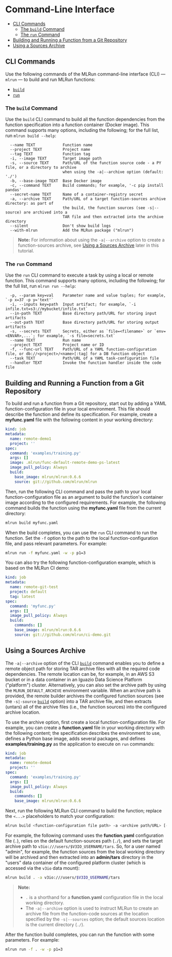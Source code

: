 # Command-Line Interface  <!-- omit in toc -->

- [CLI Commands](#cli-commands)
  - [The `build` Command](#the-build-command)
  - [The `run` Command](#the-run-command)
- [Building and Running a Function from a Git Repository](#building-and-running-a-function-from-a-git-repository)
- [Using a Sources Archive](#using-a-sources-archive)

<a id="cli-commands"></a>
## CLI Commands

Use the following commands of the MLRun command-line interface (CLI) &mdash; `mlrun` &mdash; to build and run MLRun functions:

- [`build`](#cli-cmd-build)
- [`run`](#cli-cmd-run)

<a id="cli-cmd-build"></a>
### The `build` Command

Use the `build` CLI command to build all the function dependencies from the function specification into a function container (Docker image).
This command supports many options, including the following; for the full list, run `mlrun build --help`:

```text
  --name TEXT            Function name
  --project TEXT         Project name
  --tag TEXT             Function tag
  -i, --image TEXT       Target image path
  -s, --source TEXT      Path/URL of the function source code - a PY file, or a directory to archive
                         when using the -a|--archive option (default: './')
  -b, --base-image TEXT  Base Docker image
  -c, --command TEXT     Build commands; for example, '-c pip install pandas'
  --secret-name TEXT     Name of a container-registry secret
  -a, --archive TEXT     Path/URL of a target function-sources archive directory: as part of
                         the build, the function sources (see -s|--source) are archived into a
                         TAR file and then extracted into the archive directory 
  --silent               Don't show build logs
  --with-mlrun           Add the MLRun package ("mlrun")
```

> **Note:** For information about using the `-a|--archive` option to create a function-sources archive, see [Using a Sources Archive](#sources-archive) later in this tutorial.

<a id="cli-cmd-run"></a>
### The `run` Command

Use the `run` CLI command to execute a task by using a local or remote function.
This command supports many options, including the following; for the full list, run `mlrun run --help`:

```text
  -p, --param key=val    Parameter name and value tuples; for example, `-p x=37 -p y='text'`
  -i, --inputs key=path  Input artifact; for example, `-i infile.txt=s3://mybucket/infile.txt`
  --in-path TEXT         Base directory path/URL for storing input artifacts
  --out-path TEXT        Base directory path/URL for storing output artifacts
  -s, --secrets TEXT     Secrets, either as `file=<filename>` or `env=<ENVAR>,...`; for example, `-s file=secrets.txt`
  --name TEXT            Run name
  --project TEXT         Project name or ID
  -f, --func-url TEXT    Path/URL of a YAML function-configuration file, or db://<project>/<name>[:tag] for a DB function object
  --task TEXT            Path/URL of a YAML task-configuration file
  --handler TEXT         Invoke the function handler inside the code file
```

<a id="git-func"></a>
## Building and Running a Function from a Git Repository

To build and run a function from a Git repository, start out by adding a YAML function-configuration file in your local environment.
This file should describe the function and define its specification.
For example, create a **myfunc.yaml** file with the following content in your working directory:
```yaml
kind: job
metadata:
  name: remote-demo1
  project: ''
spec:
  command: 'examples/training.py'
  args: []
  image: .mlrun/func-default-remote-demo-ps-latest
  image_pull_policy: Always
  build:
    base_image: mlrun/mlrun:0.6.6
    source: git://github.com/mlrun/mlrun
```

Then, run the following CLI command and pass the path to your local function-configuration file as an argument to build the function's container image according to the configured requirements.
For example, the following command builds the function using the **myfunc.yaml** file from the current directory:
```sh
mlrun build myfunc.yaml
```

When the build completes, you can use the `run` CLI command to run the function.
Set the `-f` option to the path to the local function-configuration file, and pass relevant parameters.
For example:
```sh
mlrun run -f myfunc.yaml -w -p p1=3
```

You can also try the following function-configuration example, which is based on the MLRun CI demo:
```yaml
kind: job
metadata:
  name: remote-git-test
  project: default
  tag: latest
spec:
  command: 'myfunc.py'
  args: []
  image_pull_policy: Always
  build:
    commands: []
    base_image: mlrun/mlrun:0.6.6
    source: git://github.com/mlrun/ci-demo.git
```

<a id="sources-archive"></a>
## Using a Sources Archive

The `-a|--archive` option of the CLI [`build`](#cli-cmd-build) command enables you to define a remote object path for storing TAR archive files with all the required code dependencies.
The remote location can be, for example, in an AWS S3 bucket or in a data container in an Iguazio Data Science Platform ("platform") cluster.
Alternatively, you can also set the archive path by using the `MLRUN_DEFAULT_ARCHIVE` environment variable.
When an archive path is provided, the remote builder archives the configured function sources (see the `-s|-source` [`build`](#cli-cmd-build) option) into a TAR archive file, and then extracts (untars) all of the archive files (i.e., the function sources) into the configured archive location.
<!-- [IntInfo] MLRUN_DEFAULT_ARCHIVE is referenced in the code using
  `mlconf.default_archive` when using `from .config import config as mlconf`.
-->

To use the archive option, first create a local function-configuration file.
For example, you can create a **function.yaml** file in your working directory with the following content; the specification describes the environment to use, defines a Python base image, adds several packages, and defines **examples/training.py** as the application to execute on `run` commands:
```yaml
kind: job
metadata:
  name: remote-demo4
  project: ''
spec:
  command: 'examples/training.py'
  args: []
  image_pull_policy: Always
  build:
    commands: []
    base_image: mlrun/mlrun:0.6.6
```

Next, run the following MLRun CLI command to build the function; replace the `<...>` placeholders to match your configuration:

```sh
mlrun build <function-configuration file path> -a <archive path/URL> [-s <function-sources path/URL>]
```

For example, the following command uses the **function.yaml** configuration file (`.`), relies on the default function-sources path (`./`), and sets the target archive path to `v3io:///users/$V3IO_USERNAME/tars`.
So, for a user named "admin", for example, the function sources from the local working directory will be archived and then extracted into an **admin/tars** directory in the "users" data container of the configured platform cluster (which is accessed via the `v3io` data mount):

```sh
mlrun build . -a v3io:///users/$V3IO_USERNAME/tars
```

> **Note:**
> - `.` is a shorthand for a **function.yaml** configuration file in the local working directory.
> - The `-a|--archive` option is used to instruct MLRun to create an archive file from the function-code sources at the location specified by the `-s|--sources` option; the default sources location is the current directory (`./`).

After the function build completes, you can run the function with some parameters.
For example:

```sh
mlrun run -f . -w -p p1=3
```
